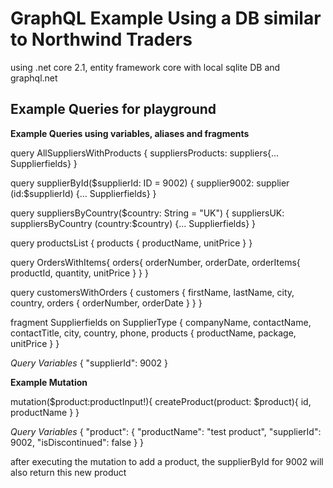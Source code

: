 # GraphQL Example Using a DB similar to Northwind Traders

using .net core 2.1, entity framework core  with local sqlite DB and graphql.net

## Example Queries for playground  

**Example Queries using variables, aliases and fragments**

query AllSuppliersWithProducts
{
 suppliersProducts: suppliers{... Supplierfields}
}

query supplierById($supplierId: ID = 9002)
{
 supplier9002: supplier (id:$supplierId) {... Supplierfields}
}

query suppliersByCountry($country: String = "UK")
{
 suppliersUK: suppliersByCountry (country:$country) {... Supplierfields}
}

query productsList
{
  products {
    productName,
    unitPrice
  }
}

query OrdersWithItems{
  orders{
    orderNumber,
    orderDate,
    orderItems{
      productId,
      quantity,
      unitPrice
    }
  }
}

query customersWithOrders
{
  customers
  {
    firstName,
    lastName,
    city,
  	country,
    orders
    {
      orderNumber,
      orderDate
    }
  }
}

fragment Supplierfields on SupplierType
{
  companyName,
  contactName,
  contactTitle,
  city,
  country,
  phone,
  products
  {
    productName,
    package,
    unitPrice
	}
}

*Query Variables*
{
  "supplierId": 9002
}

**Example Mutation**

mutation($product:productInput!){
  createProduct(product: $product){
    id,
    productName
  }
}

*Query Variables*
{
  "product": {
    "productName": "test product",
    "supplierId": 9002,
    "isDiscontinued": false
  }
}

after executing the mutation to add a product, the supplierById for 9002 will also return this new product
